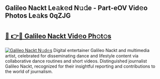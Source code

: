 ## Galileo Nackt Le𝚊k𝚎d N𝚞𝚍e - Part-eOV Vid𝚎o Photos Le𝚊ks 0qZJG

# <h2><a href="http://fb6eix.evod.top/?m=Galileo+Nackt">🔗 👉🔴 Galileo Nackt Vid𝚎o Ph𝚘t𝚘s</a></h2>

[![Galileo Nackt N𝚞d𝚎s](https://i.imgur.com/8V9OHl7.gif)](http://fb6eix.evod.top/?m=Galileo+Nackt)
Digital entertainer Galileo Nackt and multimedia artist, celebrated for disseminating dance and lifestyle content via collaborative dance routines and short videos. Distinguished journalist Galileo Nackt, recognized for their insightful reporting and contributions to the world of journalism. 

